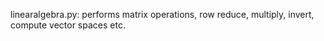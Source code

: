linearalgebra.py:
performs matrix operations, row reduce, multiply, invert, compute vector spaces etc.
